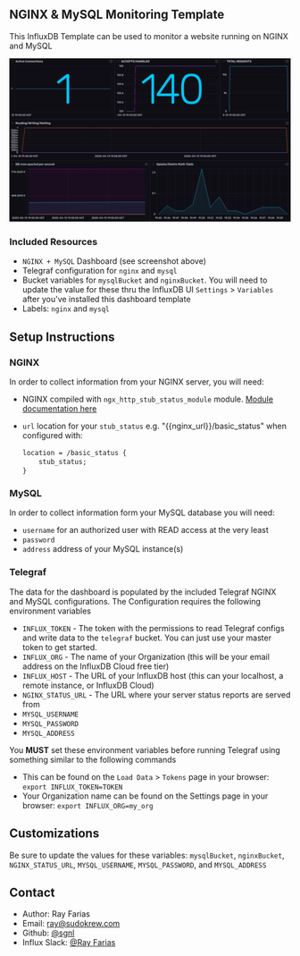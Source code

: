 ## NGINX & MySQL Monitoring Template

This InfluxDB Template can be used to monitor a website running on NGINX and MySQL

![Website Monitoring Dashboard Screenshot](img/Dashboard.png)

### Included Resources

- `NGINX + MySQL` Dashboard (see screenshot above)
- Telegraf configuration for `nginx` and `mysql`
- Bucket variables for `mysqlBucket` and `nginxBucket`. You will need to update the value for these thru the InfluxDB UI `Settings` > `Variables` after you've installed this dashboard template
- Labels: `nginx` and `mysql`

## Setup Instructions

### NGINX

In order to collect information from your NGINX server, you will need:

- NGINX compiled with `ngx_http_stub_status_module` module. [Module documentation here](https://nginx.org/libxslt/en/docs/http/ngx_http_stub_status_module.html)
- `url` location for your `stub_status` e.g. "{{nginx_url}}/basic_status" when configured with:

  ```
  location = /basic_status {
      stub_status;
  }
  ```

### MySQL

In order to collect information form your MySQL database you will need:
- `username` for an authorized user with READ access at the very least
- `password`
- `address` address of your MySQL instance(s)

### Telegraf
  The data for the dashboard is populated by the included Telegraf NGINX and MySQL configurations. The Configuration requires the following environment variables

  - `INFLUX_TOKEN` - The token with the permissions to read Telegraf configs and write data to the `telegraf` bucket. You can just use your master token to get started.
  - `INFLUX_ORG` - The name of your Organization (this will be your email address on the InfluxDB Cloud free tier)
  - `INFLUX_HOST` - The URL of your InfluxDB host (this can your localhost, a remote instance, or InfluxDB Cloud)
  - `NGINX_STATUS_URL` - The URL where your server status reports are served from
  - `MYSQL_USERNAME`
  - `MYSQL_PASSWORD`
  - `MYSQL_ADDRESS`

  You **MUST** set these environment variables before running Telegraf using something similar to the following commands

  - This can be found on the `Load Data` > `Tokens` page in your browser: `export INFLUX_TOKEN=TOKEN`
  - Your Organization name can be found on the Settings page in your browser: `export INFLUX_ORG=my_org`

## Customizations

Be sure to update the values for these variables: `mysqlBucket`, `nginxBucket`, `NGINX_STATUS_URL`, `MYSQL_USERNAME`, `MYSQL_PASSWORD`, and `MYSQL_ADDRESS`
## Contact

- Author: Ray Farias
- Email: ray@sudokrew.com
- Github: [@sgnl](https://github.com/sgnl)
- Influx Slack: [@Ray Farias](https://influxdata.com/slack)